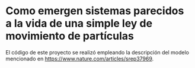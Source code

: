 # Como emergen sistemas parecidos a la vida de una simple ley de movimiento de partículas

El código de este proyecto se realizó empleando la descripción del modelo mencionado en https://www.nature.com/articles/srep37969.
